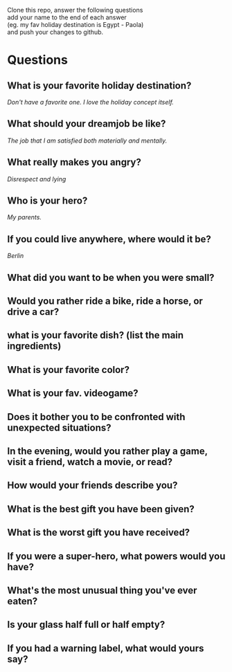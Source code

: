 Clone this repo, answer the following questions \
add your name to the end of each answer \
(eg. my fav holiday destination is Egypt - Paola)\
and push your changes to github.

# Questions

## What is your favorite holiday destination?

*Don't have a favorite one. I love the holiday concept itself.* 

## What should your dreamjob be like?

*The job that I am satisfied both materially and mentally.*

## What really makes you angry?

*Disrespect and lying*

## Who is your hero?

*My parents.*

## If you could live anywhere, where would it be?

*Berlin*

## What did you want to be when you were small?
## Would you rather ride a bike, ride a horse, or drive a car?
## what is your favorite dish? (list the main ingredients)
## What is your favorite color?
## What is your fav. videogame?
## Does it bother you to be confronted with unexpected situations?
## In the evening, would you rather play a game, visit a friend, watch a movie, or read?
## How would your friends describe you?
## What is the best gift you have been given?
## What is the worst gift you have received?
## If you were a super-hero, what powers would you have?
## What's the most unusual thing you've ever eaten?
## Is your glass half full or half empty?
## If you had a warning label, what would yours say?
